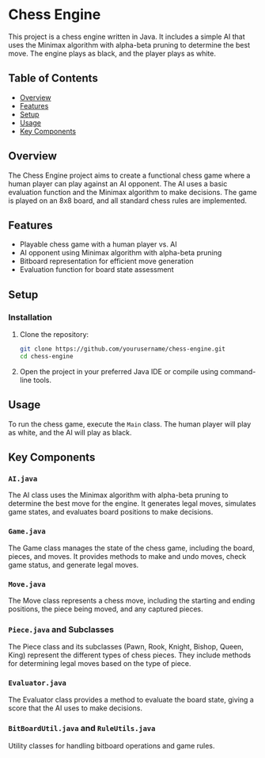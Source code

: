 # Chess Engine

This project is a chess engine written in Java. It includes a simple AI that uses the Minimax algorithm with alpha-beta pruning to determine the best move. The engine plays as black, and the player plays as white.

## Table of Contents

- [Overview](#overview)
- [Features](#features)
- [Setup](#setup)
- [Usage](#usage)
- [Key Components](#key-components)


## Overview

The Chess Engine project aims to create a functional chess game where a human player can play against an AI opponent. The AI uses a basic evaluation function and the Minimax algorithm to make decisions. The game is played on an 8x8 board, and all standard chess rules are implemented.

## Features

- Playable chess game with a human player vs. AI
- AI opponent using Minimax algorithm with alpha-beta pruning
- Bitboard representation for efficient move generation
- Evaluation function for board state assessment

## Setup

### Installation

1. Clone the repository:
    ```bash
    git clone https://github.com/yourusername/chess-engine.git
    cd chess-engine
    ```

2. Open the project in your preferred Java IDE or compile using command-line tools.

## Usage

To run the chess game, execute the `Main` class. The human player will play as white, and the AI will play as black. 


## Key Components

### `AI.java`
The AI class uses the Minimax algorithm with alpha-beta pruning to determine the best move for the engine. It generates legal moves, simulates game states, and evaluates board positions to make decisions.

### `Game.java`
The Game class manages the state of the chess game, including the board, pieces, and moves. It provides methods to make and undo moves, check game status, and generate legal moves.

### `Move.java`
The Move class represents a chess move, including the starting and ending positions, the piece being moved, and any captured pieces.

### `Piece.java` and Subclasses
The Piece class and its subclasses (Pawn, Rook, Knight, Bishop, Queen, King) represent the different types of chess pieces. They include methods for determining legal moves based on the type of piece.

### `Evaluator.java`
The Evaluator class provides a method to evaluate the board state, giving a score that the AI uses to make decisions.

### `BitBoardUtil.java` and `RuleUtils.java`
Utility classes for handling bitboard operations and game rules.

